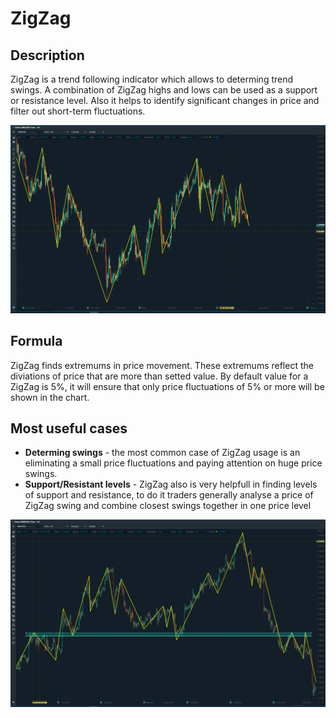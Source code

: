 # ZigZag

## Description

ZigZag is a trend following indicator which allows to determing trend swings. A combination of ZigZag highs and lows can be used as a support or resistance level. Also  it helps to identify significant changes in price and filter out short-term fluctuations. 

![](../../../../.gitbook/assets/image%20%287%29.png)

## Formula

ZigZag finds extremums in price movement. These extremums reflect the diviations of price that are more than setted value. By default value for a ZigZag is 5%, it will ensure that only price fluctuations of 5% or more will be shown in the chart.



## Most useful cases

* **Determing swings** - the most common case of ZigZag usage is an eliminating a small price fluctuations and paying attention on huge price swings.
* **Support/Resistant levels** - ZigZag also is very helpfull in finding levels of support and resistance, to do it traders generally analyse a price of ZigZag swing and combine closest swings together in one price level

![](../../../../.gitbook/assets/image%20%2819%29.png)

  


